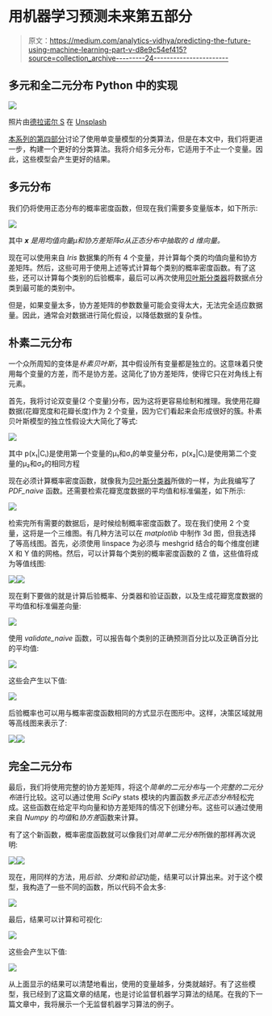 # 用机器学习预测未来第五部分

> 原文：<https://medium.com/analytics-vidhya/predicting-the-future-using-machine-learning-part-v-d8e9c54ef415?source=collection_archive---------24----------------------->

## 多元和全二元分布 Python 中的实现

![](img/6ced4e55e7a12e3f2e39b2dd4250eadb.png)

照片由[德拉诺尔 S](https://unsplash.com/@dlanor_s?utm_source=medium&utm_medium=referral) 在 [Unsplash](https://unsplash.com?utm_source=medium&utm_medium=referral)

[本系列的第四部分](https://minasuntea.medium.com/predicting-the-future-using-machine-learning-part-iv-8747b319be5c)讨论了使用单变量模型的分类算法，但是在本文中，我们将更进一步，构建一个更好的分类算法。我将介绍多元分布，它适用于不止一个变量。因此，这些模型会产生更好的结果。

## 多元分布

我们仍将使用正态分布的概率密度函数，但现在我们需要多变量版本，如下所示:

![](img/6cb94b550991f71efbb3aa5ac2f923cf.png)

其中 ***x*** *是用均值向量μ和协方差矩阵σ从正态分布中抽取的 d 维向量。*

现在可以使用来自 *Iris* 数据集的所有 4 个变量，并计算每个类的均值向量和协方差矩阵。然后，这些可用于使用上述等式计算每个类别的概率密度函数。有了这些，还可以计算每个类别的后验概率，最后可以再次使用[贝叶斯分类器](https://minasuntea.medium.com/predicting-the-future-using-machine-learning-part-iv-8747b319be5c)将数据点分类到最可能的类别中。

但是，如果变量太多，协方差矩阵的参数数量可能会变得太大，无法完全适应数据量。因此，通常会对数据进行简化假设，以降低数据的复杂性。

## **朴素二元分布**

一个众所周知的变体是*朴素贝叶斯*，其中假设所有变量都是独立的。这意味着只使用每个变量的方差，而不是协方差。这简化了协方差矩阵，使得它只在对角线上有元素。

首先，我将讨论双变量(2 个变量)分布，因为这将更容易绘制和推理。我使用花瓣数据(花瓣宽度和花瓣长度)作为 2 个变量，因为它们看起来会形成很好的簇。朴素贝叶斯模型的独立性假设大大简化了等式:

![](img/1ef22491ccf7aff52022d5159154b7d9.png)

其中 p(x₁|Cᵢ)是使用第一个变量的μ₁和σ₁的单变量分布，p(x₂|Cᵢ)是使用第二个变量的μ₂和σ₂的相同方程

现在必须计算概率密度函数，就像我为[贝叶斯分类器](/analytics-vidhya/predicting-the-future-using-machine-learning-part-iv-8747b319be5c)所做的一样，为此我编写了 *PDF_naive* 函数。还需要检索花瓣宽度数据的平均值和标准偏差，如下所示:

![](img/d1288b3613946628074c5ab9089168bf.png)

检索完所有需要的数据后，是时候绘制概率密度函数了。现在我们使用 2 个变量，这将是一个三维图。有几种方法可以在 *matplotlib* 中制作 3d 图，但我选择了等高线图。首先，必须使用 linspace 为必须与 meshgrid 结合的每个维度创建 X 和 Y 值的网格。然后，可以计算每个类别的概率密度函数的 Z 值，这些值将成为等值线图:

![](img/dc7284d68add00d904dcc0dd77322f43.png)![](img/d9f25cbc6bc0a3c8c6fcebf54484ba93.png)

现在剩下要做的就是计算后验概率、分类器和验证函数，以及生成花瓣宽度数据的平均值和标准偏差向量:

![](img/abce082b656268a50ae7ce8b37de5608.png)

使用 *validate_naive* 函数，可以报告每个类别的正确预测百分比以及正确百分比的平均值:

![](img/110f64fadba652b6dcceace02771062f.png)

这些会产生以下值:

![](img/d3eb8e5fbf717fc88a833a4839d86485.png)

后验概率也可以用与概率密度函数相同的方式显示在图形中。这样，决策区域就用等高线图来表示了:

![](img/ef5de9141613ef46e7f626dd3cd0ae31.png)![](img/ed8d73bf42020bd0521c430b5057ec07.png)

## 完全二元分布

最后，我们将使用完整的协方差矩阵，将这个*简单的二元分布*与一个*完整的二元分布*进行比较。这可以通过使用 *SciPy* stats 模块的内置函数*多元正态分布*轻松完成。这些函数在给定平均向量和协方差矩阵的情况下创建分布。这些可以通过使用来自 *Numpy* 的*均值*和*协方差*函数来计算。

有了这个新函数，概率密度函数就可以像我们对*简单二元分布*所做的那样再次说明:

![](img/9f3e95e6992e790ad4d67b4005e5a2da.png)![](img/ae99eece6f2af9e4e1e14c28adab2233.png)

现在，用同样的方法，用*后验*、*分类*和*验证*功能，结果可以计算出来。对于这个模型，我构造了一些不同的函数，所以代码不会太多:

![](img/b6566611a0a66bcc837701c9780601f3.png)

最后，结果可以计算和可视化:

![](img/76d79ad11558e8a76ccdfb7236a6ab70.png)

这些会产生以下值:

![](img/608183ce94d674450d4224bf68a439b8.png)

从上面显示的结果可以清楚地看出，使用的变量越多，分类就越好。有了这些模型，我已经到了这篇文章的结尾，也是讨论监督机器学习算法的结尾。在我的下一篇文章中，我将展示一个无监督机器学习算法的例子。